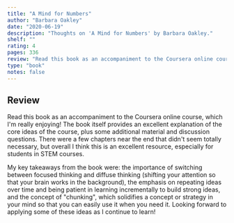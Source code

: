 ```yaml
---
title: "A Mind for Numbers"
author: "Barbara Oakley"
date: "2020-06-19"
description: "Thoughts on 'A Mind for Numbers' by Barbara Oakley."
shelf: ""
rating: 4
pages: 336
review: "Read this book as an accompaniment to the Coursera online course, which I'm really enjoying! The book itself provides an excellent explanation of the core ideas of the course, plus some additional material and discussion questions. There were a few chapters near the end that didn't seem totally necessary, but overall I think this is an excellent resource, especially for students in STEM courses.<br/><br/>My key takeaways from the book were: the importance of switching between focused thinking and diffuse thinking (shifting your attention so that your brain works in the background), the emphasis on repeating ideas over time and being patient in learning incrementally to build strong ideas, and the concept of 'chunking', which solidifies a concept or strategy in your mind so that you can easily use it when you need it. Looking forward to applying some of these ideas as I continue to learn!"
type: "book"
notes: false
---
```


## Review

Read this book as an accompaniment to the Coursera online course, which I'm really enjoying! The book itself provides an excellent explanation of the core ideas of the course, plus some additional material and discussion questions. There were a few chapters near the end that didn't seem totally necessary, but overall I think this is an excellent resource, especially for students in STEM courses.

My key takeaways from the book were: the importance of switching between focused thinking and diffuse thinking (shifting your attention so that your brain works in the background), the emphasis on repeating ideas over time and being patient in learning incrementally to build strong ideas, and the concept of "chunking", which solidifies a concept or strategy in your mind so that you can easily use it when you need it. Looking forward to applying some of these ideas as I continue to learn!
